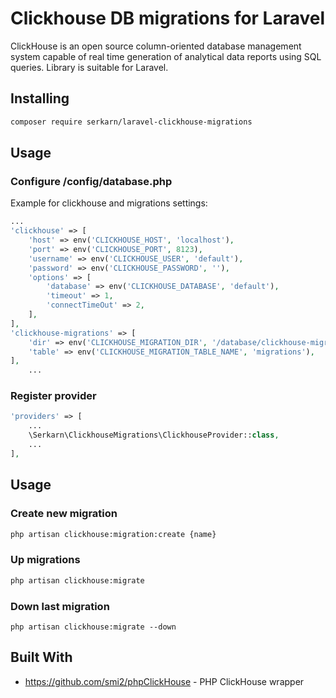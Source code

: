 # Clickhouse DB migrations for Laravel

ClickHouse is an open source column-oriented database management system capable of real time generation of analytical data reports using SQL queries.
Library is suitable for Laravel.

## Installing

```bash
composer require serkarn/laravel-clickhouse-migrations
```

## Usage

### Configure /config/database.php

Example for clickhouse and migrations settings:

```php
...
'clickhouse' => [
    'host' => env('CLICKHOUSE_HOST', 'localhost'),
    'port' => env('CLICKHOUSE_PORT', 8123),
    'username' => env('CLICKHOUSE_USER', 'default'),
    'password' => env('CLICKHOUSE_PASSWORD', ''),
    'options' => [
        'database' => env('CLICKHOUSE_DATABASE', 'default'),
        'timeout' => 1,
        'connectTimeOut' => 2,
    ],
],
'clickhouse-migrations' => [
    'dir' => env('CLICKHOUSE_MIGRATION_DIR', '/database/clickhouse-migrations/'),
    'table' => env('CLICKHOUSE_MIGRATION_TABLE_NAME', 'migrations'),
],
    ...
```

### Register provider

```php
'providers' => [
    ...
    \Serkarn\ClickhouseMigrations\ClickhouseProvider::class,
    ...
],
```

## Usage

### Create new migration

```bash
php artisan clickhouse:migration:create {name}
```

### Up migrations

```bash
php artisan clickhouse:migrate
```

### Down last migration

```
php artisan clickhouse:migrate --down
```

## Built With

* https://github.com/smi2/phpClickHouse - PHP ClickHouse wrapper
